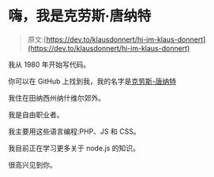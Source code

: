 # 嗨，我是克劳斯·唐纳特

> 原文:[https://dev.to/klausdonnert/hi-im-klaus-donnert](https://dev.to/klausdonnert/hi-im-klaus-donnert)

我从 1980 年开始写代码。

你可以在 GitHub 上找到我，我的名字是[克劳斯-唐纳特](https://github.com/klaus-donnert)

我住在田纳西州纳什维尔郊外。

我是自由职业者。

我主要用这些语言编程:PHP、JS 和 CSS。

我目前正在学习更多关于 node.js 的知识。

很高兴见到你。
